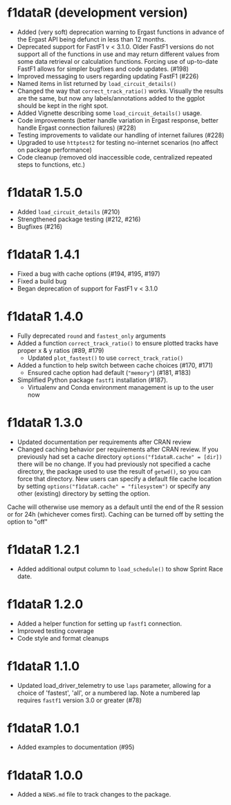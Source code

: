 # f1dataR (development version)

* Added (very soft) deprecation warning to Ergast functions in advance of the Ergast API being defunct in less than 12 months.
* Deprecated support for FastF1 v < 3.1.0. Older FastF1 versions do not support all of the functions in use and may return different values from some data retrieval or calculation functions. Forcing use of up-to-date FastF1 allows for simpler bugfixes and code updates. (#198)
* Improved messaging to users regarding updating FastF1 (#226)
* Named items in list returned by `load_circuit_details()`
* Changed the way that `correct_track_ratio()` works. Visually the results are the same, but now any labels/annotations added to the ggplot should be kept in the right spot.
* Added Vignette describing some `load_circuit_details()` usage.
* Code improvements (better handle variation in Ergast response, better handle Ergast connection failures) (#228)
* Testing improvements to validate our handling of internet failures (#228)
* Upgraded to use `httptest2` for testing no-internet scenarios (no affect on package performance)
* Code cleanup (removed old inaccessible code, centralized repeated steps to functions, etc.)


# f1dataR 1.5.0

* Added `load_circuit_details` (#210)
* Strengthened package testing (#212, #216)
* Bugfixes (#216)

# f1dataR 1.4.1

* Fixed a bug with cache options (#194, #195, #197)
* Fixed a build bug
* Began deprecation of support for FastF1 v < 3.1.0

# f1dataR 1.4.0

* Fully deprecated `round` and `fastest_only` arguments
* Added a function `correct_track_ratio()` to ensure plotted tracks have proper x & y ratios (#89, #179)
  * Updated `plot_fastest()` to use `correct_track_ratio()`
* Added a function to help switch between cache choices (#170, #171)
  * Ensured cache option had default (`"memory"`) (#181, #183)
* Simplified Python package `fastf1` installation (#187).
  * Virtualenv and Conda environment management is up to the user now

# f1dataR 1.3.0

* Updated documentation per requirements after CRAN review
 * Changed caching behavior per requirements after CRAN review. 
If you previously had set a cache directory `options("f1dataR.cache" = [dir])` there will be no change. 
If you had previously not specified a cache directory, the package used to use the result of `getwd()`, so you can force that directory. 
New users can specify a default file cache location by setting `options("f1dataR.cache" = "filesystem")` or specify any other (existing) directory by setting the option. 

Cache will otherwise use memory as a default until the end of the R session or for 24h (whichever comes first). 
Caching can be turned off by setting the option to "off"


# f1dataR 1.2.1

* Added additional output column to `load_schedule()` to show Sprint Race date.

# f1dataR 1.2.0

* Added a helper function for setting up `fastf1` connection.
* Improved testing coverage
* Code style and format cleanups

# f1dataR 1.1.0

* Updated load_driver_telemetry to use `laps` parameter, allowing for a choice of 'fastest', 'all', or a numbered lap. Note a numbered lap requires `fastf1` version 3.0 or greater (#78)

# f1dataR 1.0.1

* Added examples to documentation (#95)

# f1dataR 1.0.0

* Added a `NEWS.md` file to track changes to the package.
